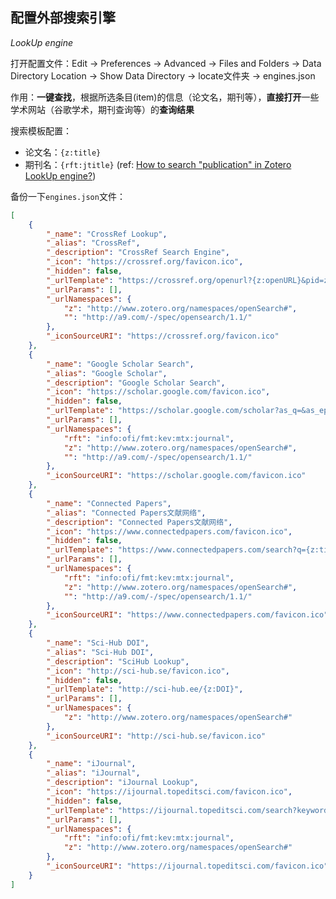 ## 配置外部搜索引擎

*LookUp engine*

打开配置文件：Edit -> Preferences -> Advanced -> Files and Folders -> Data Directory Location -> Show Data Directory -> locate文件夹 -> engines.json

作用：**一键查找**，根据所选条目(item)的信息（论文名，期刊等），**直接打开**一些学术网站（谷歌学术，期刊查询等）的**查询结果**

搜索模板配置：

- 论文名：`{z:title}`
- 期刊名：`{rft:jtitle}` (ref: [How to search "publication" in Zotero LookUp engine?](https://forums.zotero.org/discussion/81749/how-to-search-publication-in-zotero-lookup-engine))

备份一下`engines.json`文件：

```json
[
	{
		"_name": "CrossRef Lookup",
		"_alias": "CrossRef",
		"_description": "CrossRef Search Engine",
		"_icon": "https://crossref.org/favicon.ico",
		"_hidden": false,
		"_urlTemplate": "https://crossref.org/openurl?{z:openURL}&pid=zter:zter321",
		"_urlParams": [],
		"_urlNamespaces": {
			"z": "http://www.zotero.org/namespaces/openSearch#",
			"": "http://a9.com/-/spec/opensearch/1.1/"
		},
		"_iconSourceURI": "https://crossref.org/favicon.ico"
	},
	{
		"_name": "Google Scholar Search",
		"_alias": "Google Scholar",
		"_description": "Google Scholar Search",
		"_icon": "https://scholar.google.com/favicon.ico",
		"_hidden": false,
		"_urlTemplate": "https://scholar.google.com/scholar?as_q=&as_epq={z:title}&as_occt=title&as_sauthors={rft:aufirst?}+{rft:aulast?}&as_ylo={z:year?}&as_yhi={z:year?}&as_sdt=1.&as_sdtp=on&as_sdtf=&as_sdts=22&",
		"_urlParams": [],
		"_urlNamespaces": {
			"rft": "info:ofi/fmt:kev:mtx:journal",
			"z": "http://www.zotero.org/namespaces/openSearch#",
			"": "http://a9.com/-/spec/opensearch/1.1/"
		},
		"_iconSourceURI": "https://scholar.google.com/favicon.ico"
	},
	{
		"_name": "Connected Papers",
		"_alias": "Connected Papers文献网络",
		"_description": "Connected Papers文献网络",
		"_icon": "https://www.connectedpapers.com/favicon.ico",
		"_hidden": false,
		"_urlTemplate": "https://www.connectedpapers.com/search?q={z:title}+{z:year}",
		"_urlParams": [],
		"_urlNamespaces": {
			"rft": "info:ofi/fmt:kev:mtx:journal",
			"z": "http://www.zotero.org/namespaces/openSearch#",
			"": "http://a9.com/-/spec/opensearch/1.1/"
		},
		"_iconSourceURI": "https://www.connectedpapers.com/favicon.ico"
	},
	{
		"_name": "Sci-Hub DOI",
		"_alias": "Sci-Hub DOI",
		"_description": "SciHub Lookup",
		"_icon": "http://sci-hub.se/favicon.ico",
		"_hidden": false,
		"_urlTemplate": "http://sci-hub.ee/{z:DOI}",
		"_urlParams": [],
		"_urlNamespaces": {
			"z": "http://www.zotero.org/namespaces/openSearch#"
		},
		"_iconSourceURI": "http://sci-hub.se/favicon.ico"
	},
	{
		"_name": "iJournal",
		"_alias": "iJournal",
		"_description": "iJournal Lookup",
		"_icon": "https://ijournal.topeditsci.com/favicon.ico",
		"_hidden": false,
		"_urlTemplate": "https://ijournal.topeditsci.com/search?keywordType=title&keyword={rft:jtitle}",
		"_urlParams": [],
		"_urlNamespaces": {
			"rft": "info:ofi/fmt:kev:mtx:journal",
			"z": "http://www.zotero.org/namespaces/openSearch#"
		},
		"_iconSourceURI": "https://ijournal.topeditsci.com/favicon.ico"
	}
]
```